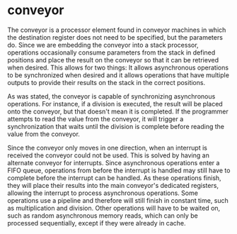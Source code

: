 # conveyor

The conveyor is a processor element found in conveyor machines in which the destination register does not need to be specified, but the parameters do. Since we are embedding the conveyor into a stack processor, operations occasionally consume parameters from the stack in defined positions and place the result on the conveyor so that it can be retrieved when desired. This allows for two things: It allows asynchronous operations to be synchronized when desired and it allows operations that have multiple outputs to provide their results on the stack in the correct positions.

As was stated, the conveyor is capable of synchronizing asynchronous operations. For instance, if a division is executed, the result will be placed onto the conveyor, but that doesn't mean it is completed. If the programmer attempts to read the value from the conveyor, it will trigger a synchronization that waits until the division is complete before reading the value from the conveyor.

Since the conveyor only moves in one direction, when an interrupt is received the conveyor could not be used. This is solved by having an alternate conveyor for interrupts. Since asynchronous operations enter a FIFO queue, operations from before the interrupt is handled may still have to complete before the interrupt can be handled. As these operations finish, they will place their results into the main conveyor's dedicated registers, allowing the interrupt to process asynchronous operations. Some operations use a pipeline and therefore will still finish in constant time, such as multiplication and division. Other operations will have to be waited on, such as random asynchronous memory reads, which can only be processed sequentially, except if they were already in cache.
